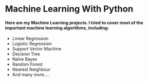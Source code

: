
# Machine Learning With Python

<h4>Here are my Machine Learning projects. I tried to cover most of the important machine learning algorithms, including: </h4>

<ul>
<li>Linear Regression</li>
<li>Logistic Regression</li>
<li>Support Vector Machine</li>
<li>Decision Tree</li>
<li>Naïve Bayes</li>
<li>Random Forest</li>
<li>Nearest Neighbour</li>
<li>And many more....</li>  
</ul>
